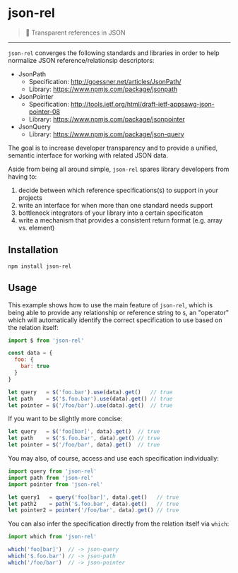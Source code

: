 # json-rel

> :link: Transparent references in JSON

---

`json-rel` converges the following standards and libraries in order to help normalize JSON reference/relationsip descriptors:

 - JsonPath
   * Specification: http://goessner.net/articles/JsonPath/
   * Library: https://www.npmjs.com/package/jsonpath
 - JsonPointer
   * Specification: http://tools.ietf.org/html/draft-ietf-appsawg-json-pointer-08
   * Library: https://www.npmjs.com/package/jsonpointer
 - JsonQuery
   * Library: https://www.npmjs.com/package/json-query

The goal is to increase developer transparency and to provide a unified, semantic interface for working with related JSON data.

Aside from being all around simple, `json-rel` spares library developers from having to:

  1. decide between which reference specifications(s) to support in your projects
  2. write an interface for when more than one standard needs support
  3. bottleneck integrators of your library into a certain specificaton
  4. write a mechanism that provides a consistent return format (e.g. array vs. element)

## Installation

`npm install json-rel`

## Usage

This example shows how to use the main feature of `json-rel`, which is being able to provide any relationship or reference string to `$`, an "operator" which will automatically identify the correct specification to use based on the relation itself:

```javascript
import $ from 'json-rel'

const data = {
  foo: {
    bar: true
  }
}

let query   = $('foo.bar').use(data).get()   // true
let path    = $('$.foo.bar').use(data).get() // true
let pointer = $('/foo/bar').use(data).get()  // true
```

If you want to be slightly more concise:

```javascript
let query   = $('foo[bar]', data).get()  // true
let path    = $('$.foo.bar', data).get() // true
let pointer = $('/foo/bar', data).get()  // true
```

You may also, of course, access and use each specification individually:

```javascript
import query from 'json-rel'
import path from 'json-rel'
import pointer from 'json-rel'

let query1   = query('foo[bar]', data).get()   // true
let path2    = path('$.foo.bar', data).get()   // true
let pointer2 = pointer('/foo/bar', data).get() // true
```

You can also infer the specification directly from the relation itself via `which`:

```javascript
import which from 'json-rel'

which('foo[bar]')  // -> json-query
which('$.foo.bar') // -> json-path
which('/foo/bar')  // -> json-pointer
```